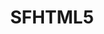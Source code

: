 ---
title: "SFHTML5"
url: https://www.meetup.com/sfhtml5/
location: "San Francisco, CA USA"
start_date: 2020-06-14T18:00:00
end_date: 2020-06-14T21:00:00
zone: "America/Los_Angeles"
---